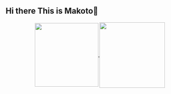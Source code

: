 ## Hi there This is Makoto👋


<p align="center">
  <a href="https://github.com/zxuexingzhijie">
    <img height=170 align="center" src="https://github-readme-stats.vercel.app/api?username=zxuexingzhijie&show_icons=true&theme=blue" />
  </a>
    <!-- <a href="https://github.com/zxuexingzhijie">
<img height=150 align="center" src="https://github-readme-streak-stats.herokuapp.com?user=zxuexingzhijie&theme=blue&hide_border=%E7%9C%9F&border_radius=6&locale=zh_Hans&date_format=%5BY%20%5DM%20j&mode=weekly" />
  </a>
  <a href="https://github.com/zxuexingzhijie">
<img height=100 align="center" src="https://github-readme-streak-stats.herokuapp.com?user=zxuexingzhijie&theme=blue&hide_border=true&border_radius=5"/>
  </a> -->
  <a href="https://github.com/zxuexingzhijie">
    <img height=175 align="center" src="https://github-readme-stats.vercel.app/api/top-langs?username=zxuexingzhijie&layout=compact&langs_count=8&card_width=130&theme=blue" />
  </a>
</p>






